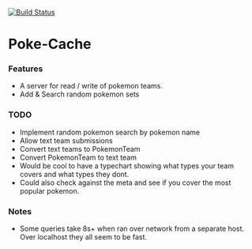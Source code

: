 [![Build Status](https://travis-ci.org/dszopa/poke-cache.svg?branch=master)](https://travis-ci.org/dszopa/poke-cache)
# Poke-Cache

### Features
- A server for read / write of pokemon teams.
- Add & Search random pokemon sets

### TODO
- Implement random pokemon search by pokemon name
- Allow text team submissions
- Convert text teams to PokemonTeam
- Convert PokemonTeam to text team
- Would be cool to have a typechart showing what types your team covers
and what types they dont.
- Could also check against the meta and see if you cover the most
popular pokemon.

### Notes
- Some queries take 8s+ when ran over network from a separate host.
Over localhost they all seem to be fast.

